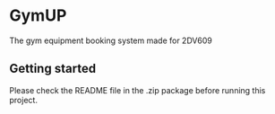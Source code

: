# GymUP

The gym equipment booking system made for 2DV609

## Getting started

Please check the README file in the .zip package before running this project.

